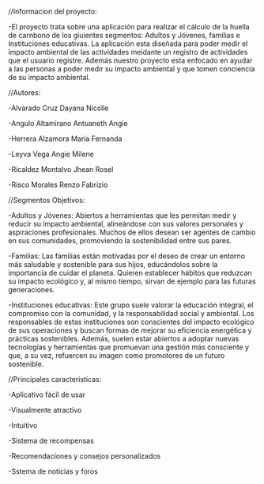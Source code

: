 //Informacion del proyecto:

-El proyecto trata sobre una aplicación para realizar el cálculo de la huella de carnbono de los giuientes segmentos: Adultos y Jóvenes, familias e Instituciones educativas. La aplicación esta diseñada para poder medir el impacto ambiental de las actividades meidante un registro de actividades que el usuario registre. Además nuestro proyecto esta enfocado en ayudar a las personas a poder medir su impacto ambiental y que tomen conciencia de su impacto ambiental.

//Autores:

-Alvarado Cruz Dayana Nicolle

-Angulo Altamirano Antuaneth Angie

-Herrera Alzamora María Fernanda

-Leyva Vega Angie Milene

-Ricaldez Montalvo Jhean Rosel

-Risco Morales Renzo Fabrizio




//Segmentos Objetivos:

-Adultos y Jóvenes:  Abiertos a herramientas que les permitan medir y reducir su impacto ambiental, alineándose con sus valores personales y aspiraciones profesionales. Muchos de ellos desean ser agentes de cambio en sus comunidades, promoviendo la sostenibilidad entre sus pares.

-Familias: Las familias están motivadas por el deseo de crear un entorno más saludable y sostenible para sus hijos, educándolos sobre la importancia de cuidar el planeta. Quieren establecer hábitos que reduzcan su impacto ecológico y, al mismo tiempo, sirvan de ejemplo para las futuras generaciones.

-Instituciones educativas: Este grupo suele valorar la educación integral, el compromiso con la comunidad, y la responsabilidad social y ambiental. Los responsables de estas instituciones son conscientes del impacto ecológico de sus operaciones y buscan formas de mejorar su eficiencia energética y prácticas sostenibles. Además, suelen estar abiertos a adoptar nuevas tecnologías y herramientas que promuevan una gestión más consciente y que, a su vez, refuercen su imagen como promotores de un futuro sostenible.



//Principales caracteristicas:

-Aplicativo fácil de usar

-Visualmente atractivo

-Intuitivo

-Sistema de recompensas

-Recomendaciones y consejos personalizados

-Sstema de noticias y foros
